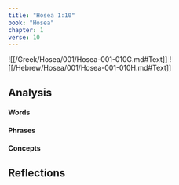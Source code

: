 ```yaml
---
title: "Hosea 1:10"
book: "Hosea"
chapter: 1
verse: 10
---
```

![[/Greek/Hosea/001/Hosea-001-010G.md#Text]]
![[/Hebrew/Hosea/001/Hosea-001-010H.md#Text]]

## Analysis

#### Words

#### Phrases

#### Concepts

## Reflections
